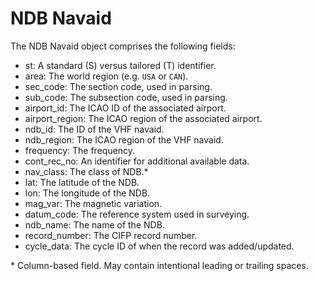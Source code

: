 # NDB Navaid

The NDB Navaid object comprises the following fields:

- st: A standard (S) versus tailored (T) identifier.
- area: The world region (e.g. `USA` or `CAN`).
- sec_code: The section code, used in parsing.
- sub_code: The subsection code, used in parsing.
- airport_id: The ICAO ID of the associated airport.
- airport_region: The ICAO region of the associated airport.
- ndb_id: The ID of the VHF navaid.
- ndb_region: The ICAO region of the VHF navaid.
- frequency: The frequency.
- cont_rec_no: An identifier for additional available data.
- nav_class: The class of NDB.\*
- lat: The latitude of the NDB.
- lon: The longitude of the NDB.
- mag_var: The magnetic variation.
- datum_code: The reference system used in surveying.
- ndb_name: The name of the NDB.
- record_number: The CIFP record number.
- cycle_data: The cycle ID of when the record was added/updated.

\* Column-based field. May contain intentional leading or trailing spaces.

